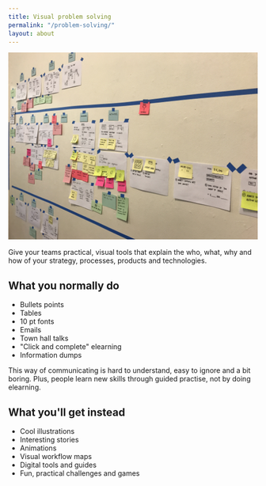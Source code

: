 ```yaml
---
title: Visual problem solving
permalink: "/problem-solving/"
layout: about
---
```


<img src="/images/paper-prototype.jpg" />
<p>Give your teams practical, visual tools that explain the who, what, why and how of your strategy, processes, products and technologies.</p>
<h2>What you normally do</h2>
<ul>
<li>Bullets points</li>
<li>Tables</li>
<li>10 pt fonts</li>
<li>Emails</li>
<li>Town hall talks</li>
<li>"Click and complete" elearning</li>
<li>Information dumps</li>
</ul>
<p>This way of communicating is hard to understand, easy to ignore and a bit boring. Plus, people learn new skills through guided practise, not by doing elearning.</p>
<h2>What you'll get instead</h2>
<ul>
<li>Cool illustrations</li>
<li>Interesting stories</li>
<li>Animations</li>
<li>Visual workflow maps</li>
<li>Digital tools and guides</li>
<li>Fun, practical challenges and games</li>
</ul>
